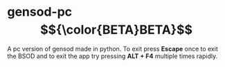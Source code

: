 # gensod-pc $${\color{BETA}BETA}$$
A pc version of gensod made in python.
To exit press **Escape** once to exit the BSOD and to exit the app try pressing **ALT + F4** multiple times rapidly.
